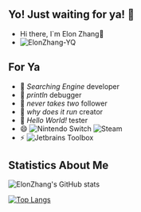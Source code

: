 ## Yo! Just waiting for ya! 👋

- Hi there, I`m Elon Zhang👋
- ![ElonZhang-YQ](https://komarev.com/ghpvc/?username=ElonZhang-YQ)

## For Ya

- 🔭 _Searching Engine_ developer
- 🌱 _println_ debugger
- 👯 _never takes two_ follower
- 🤔 _why does it run_ creator
- 💬 _Hello World!_ tester
- 😄 ![Nintendo Switch](https://img.shields.io/badge/-Nintendo%20Switch-e60012?style=flat-square&logo=nintendo%20switch&logoColor=ffffff) ![Steam](https://img.shields.io/badge/Steam-171a21?style=flat-square&logo=steam&logoColor=ffffff)
- ⚡ ![Jetbrains Toolbox](https://img.shields.io/badge/Jetbrains-Toolbox-007ACC?style=flat-square&logo=intellij-idea&logoColor=ffffff)

## Statistics About Me

![ElonZhang's GitHub stats](https://github-readme-stats.vercel.app/api?username=ElonZhang-YQ&amp;show_icons=true&amp;theme=radical) 

[![Top Langs](https://github-readme-stats.vercel.app/api/top-langs/?username=ElonZhang-YQ&layout=compact&exclude_repo=sumy7.github.io&title_color=ffffff&icon_color=bb2acf&text_color=daf7dc&bg_color=151515)](https://github.com/anuraghazra/github-readme-stats)
